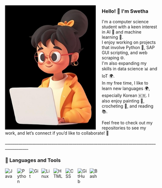 <p>
  <img src="image.jpeg" width="300" align="left" style="margin-right: 20px;">
</p>

<div>
    <h3>Hello! 👋 I'm Swetha</h3>
    <p>
    I'm a computer science student with a keen interest in AI 🤖 and machine learning 🧠.<br>
    I enjoy working on projects that involve Python 🐍, SAP GUI scripting, and web scraping 🌐.<br>
    I'm also expanding my skills in data science 📊 and IoT 🌍.<br>
    In my free time, I like to learn new languages 🌍, especially Korean 🇰🇷. I also enjoy painting 🎨, crocheting 🧶, and reading 📚.   
      </p>
    <p>
    Feel free to check out my repositories to see my work, and let’s connect if you’d like to collaborate! 🤝
    </p>
  </div>
<p>__________________________________________________________________________________________</p>

### 🧰 Languages and Tools
<img align="left" alt="Java" width="30px" style="padding-right:10px;" src="https://cdn.jsdelivr.net/gh/devicons/devicon/icons/java/java-original.svg"/>
<img align="left" alt="Python" width="30px" style="padding-right:10px;" src="https://cdn.jsdelivr.net/gh/devicons/devicon/icons/python/python-plain.svg" />
<img align="left" alt="Git" width="30px" style="padding-right:10px;" src="https://cdn.jsdelivr.net/gh/devicons/devicon/icons/git/git-original.svg" />
<img align="left" alt="Linux" width="30px" style="padding-right:10px;" src="https://cdn.jsdelivr.net/gh/devicons/devicon/icons/linux/linux-original.svg" />
<img align="left" alt="HTML" width="30px" style="padding-right:10px;" src="https://cdn.jsdelivr.net/gh/devicons/devicon/icons/html5/html5-plain.svg" />
<img align="left" alt="CSS" width="30px" style="padding-right:10px;" src="https://cdn.jsdelivr.net/gh/devicons/devicon/icons/css3/css3-plain.svg" />
<img align="left" alt="GitHub" width="30px" style="padding-right:10px;" src="https://cdn.jsdelivr.net/gh/devicons/devicon/icons/github/github-original.svg" />
<img align="left" alt="Bash" width="30px" style="padding-right:10px;" src="https://cdn.jsdelivr.net/gh/devicons/devicon/icons/bash/bash-original.svg" />
<br />
